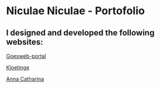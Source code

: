 # Niculae Niculae - Portofolio
## I designed and developed the following websites:
[Goesweb-portal](http://www.goesweb.net/)

[Kloetinge](http://kloetinge.goesweb.net/)

[Anna Catharina](https://annacatharinaklipper.wordpress.com/)


